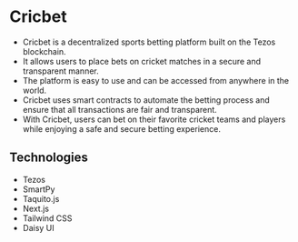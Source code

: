 # Cricbet
- Cricbet is a decentralized sports betting platform built on the Tezos blockchain.
- It allows users to place bets on cricket matches in a secure and transparent manner.
- The platform is easy to use and can be accessed from anywhere in the world.
- Cricbet uses smart contracts to automate the betting process and ensure that all transactions are fair and transparent.
- With Cricbet, users can bet on their favorite cricket teams and players while enjoying a safe and secure betting experience.

## Technologies
- Tezos
- SmartPy
- Taquito.js
- Next.js
- Tailwind CSS
- Daisy UI
